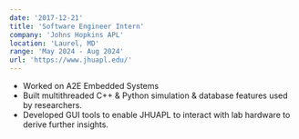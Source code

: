 ```yaml
---
date: '2017-12-21'
title: 'Software Engineer Intern'
company: 'Johns Hopkins APL'
location: 'Laurel, MD'
range: 'May 2024 - Aug 2024'
url: 'https://www.jhuapl.edu/'
---
```


- Worked on A2E Embedded Systems
- Built multithreaded C++ & Python simulation & database features used by researchers.
- Developed GUI tools to enable JHUAPL to interact with lab hardware to derive further insights.
